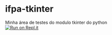 # ifpa-tkinter

Minha área de testes do modulo tkinter do python  
[![Run on Repl.it](https://repl.it/badge/github/vitorkoch/IFPA-tkinter)](https://repl.it/github/vitorkoch/IFPA-tkinter)
